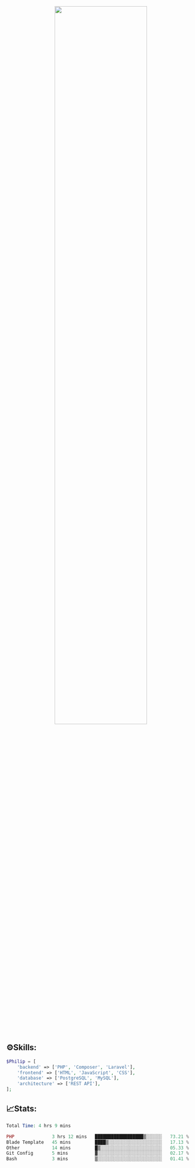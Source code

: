 <div align="center">
<img src="https://readme-typing-svg.demolab.com?font=Inconsolata&weight=500&size=50&duration=4000&pause=300&color=A7A459&center=true&vCenter=true&multiline=true&repeat=false&random=false&width=1300&height=140&lines=Hello,+Привет;I'm+Philip+a+beginner+backend+developer+in+php" width="70%" />
</div>

## ⚙️Skills:
```php
$Philip = [
    'backend' => ['PHP', 'Composer', 'Laravel'],
    'frontend' => ['HTML', 'JavaScript', 'CSS'],
    'database' => ['PostgreSQL', 'MySQL'],
    'architecture' => ['REST API'],
];
```
## 📈Stats:
<!--START_SECTION:waka-->

```PHP
Total Time: 4 hrs 9 mins

PHP              3 hrs 12 mins   ██████████████████▒░░░░░░   73.21 %
Blade Template   45 mins         ████▒░░░░░░░░░░░░░░░░░░░░   17.13 %
Other            14 mins         █▒░░░░░░░░░░░░░░░░░░░░░░░   05.33 %
Git Config       5 mins          ▓░░░░░░░░░░░░░░░░░░░░░░░░   02.17 %
Bash             3 mins          ▒░░░░░░░░░░░░░░░░░░░░░░░░   01.41 %
```

<!--END_SECTION:waka-->

